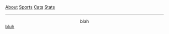 <a href="https://tcdixon4.github.io/about">About</a>
<a href="https://tcdixon4.github.io/sports">Sports</a>
<a href="https://tcdixon4.github.io/cats">Cats</a>
<a href="https://tcdixon4.github.io/stats">Stats</a>


---

<div align="center">blah</div>
<a href="https://tcdixon4.github.io/brains">bluh</a>
